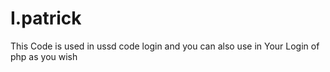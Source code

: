 # I.patrick
This Code is used in ussd code login and you can also use in Your Login of php as you wish
